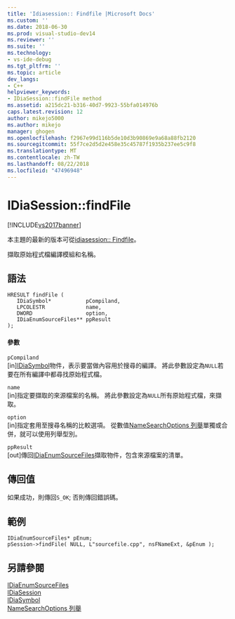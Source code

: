 ```yaml
---
title: 'Idiasession:: Findfile |Microsoft Docs'
ms.custom: ''
ms.date: 2018-06-30
ms.prod: visual-studio-dev14
ms.reviewer: ''
ms.suite: ''
ms.technology:
- vs-ide-debug
ms.tgt_pltfrm: ''
ms.topic: article
dev_langs:
- C++
helpviewer_keywords:
- IDiaSession::findFile method
ms.assetid: a215dc21-b316-40d7-9923-55bfa014976b
caps.latest.revision: 12
author: mikejo5000
ms.author: mikejo
manager: ghogen
ms.openlocfilehash: f2967e99d116b5de10d3b90869e9a68a88fb2120
ms.sourcegitcommit: 55f7ce2d5d2e458e35c45787f1935b237ee5c9f8
ms.translationtype: MT
ms.contentlocale: zh-TW
ms.lasthandoff: 08/22/2018
ms.locfileid: "47496948"
---
```

# <a name="idiasessionfindfile"></a>IDiaSession::findFile
[!INCLUDE[vs2017banner](../../includes/vs2017banner.md)]

本主題的最新的版本可從[idiasession:: Findfile](https://docs.microsoft.com/visualstudio/debugger/debug-interface-access/idiasession-findfile)。  
  
擷取原始程式檔編譯模組和名稱。  
  
## <a name="syntax"></a>語法  
  
```cpp#  
HRESULT findFile (   
   IDiaSymbol*           pCompiland,  
   LPCOLESTR             name,  
   DWORD                 option,  
   IDiaEnumSourceFiles** ppResult  
);  
```  
  
#### <a name="parameters"></a>參數  
 `pCompiland`  
 [in][IDiaSymbol](../../debugger/debug-interface-access/idiasymbol.md)物件，表示要當做內容用於搜尋的編譯。 將此參數設定為`NULL`若要在所有編譯中都尋找原始程式檔。  
  
 `name`  
 [in]指定要擷取的來源檔案的名稱。 將此參數設定為`NULL`所有原始程式檔，來擷取。  
  
 `option`  
 [in]指定套用至搜尋名稱的比較選項。 從數值[NameSearchOptions 列舉](../../debugger/debug-interface-access/namesearchoptions.md)單獨或合併，就可以使用列舉型別。  
  
 `ppResult`  
 [out]傳回[IDiaEnumSourceFiles](../../debugger/debug-interface-access/idiaenumsourcefiles.md)擷取物件，包含來源檔案的清單。  
  
## <a name="return-value"></a>傳回值  
 如果成功，則傳回`S_OK`; 否則傳回錯誤碼。  
  
## <a name="example"></a>範例  
  
```cpp#  
IDiaEnumSourceFiles* pEnum;  
pSession->findFile( NULL, L"sourcefile.cpp", nsFNameExt, &pEnum );  
```  
  
## <a name="see-also"></a>另請參閱  
 [IDiaEnumSourceFiles](../../debugger/debug-interface-access/idiaenumsourcefiles.md)   
 [IDiaSession](../../debugger/debug-interface-access/idiasession.md)   
 [IDiaSymbol](../../debugger/debug-interface-access/idiasymbol.md)   
 [NameSearchOptions 列舉](../../debugger/debug-interface-access/namesearchoptions.md)



